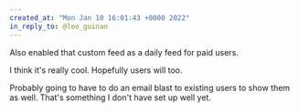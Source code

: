 ```yaml
---
created_at: "Mon Jan 10 16:01:43 +0000 2022"
in_reply_to: @leo_guinan
---
```


Also enabled that custom feed as a daily feed for paid users. 

I think it's really cool. Hopefully users will too. 

Probably going to have to do an email blast to existing users to show them as well. That's something I don't have set up well yet.